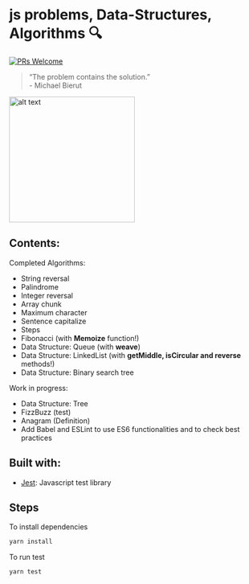 # js problems, Data-Structures, Algorithms :mag:

[![PRs Welcome](https://img.shields.io/badge/PRs-welcome-brightgreen.svg?style=flat-square)](http://makeapullrequest.com)

> “The problem contains the solution.” <br /> - Michael Bierut

<img src="https://octodex.github.com/images/labtocat.png" alt="alt text" width="250">

## Contents:

Completed Algorithms:

- String reversal
- Palindrome
- Integer reversal
- Array chunk
- Maximum character
- Sentence capitalize
- Steps
- Fibonacci (with **Memoize** function!)
- Data Structure: Queue (with **weave**)
- Data Structure: LinkedList (with **getMiddle, isCircular and reverse** methods!)
- Data Structure: Binary search tree

Work in progress:

- Data Structure: Tree
- FizzBuzz (test)
- Anagram (Definition)
- Add Babel and ESLint to use ES6 functionalities and to check best practices

## Built with:

- [Jest](https://jestjs.io/): Javascript test library

## Steps

To install dependencies

```bash
yarn install
```

To run test

```bash
yarn test
```
